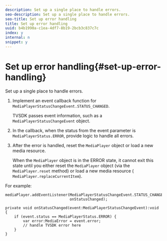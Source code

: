 ```yaml
---
description: Set up a single place to handle errors.
seo-description: Set up a single place to handle errors.
seo-title: Set up error handling
title: Set up error handling
uuid: b4b1990a-c1ea-4df7-8b19-2bcb3c837c7c
index: y
internal: n
snippet: y
---
```


# Set up error handling{#set-up-error-handling}

Set up a single place to handle errors.

1. Implement an event callback function for `MediaPlayerStatusChangeEvent.STATUS_CHANGED`.

   TVSDK passes event information, such as a `MediaPlayerStatusChangeEvent` object.
1. In the callback, when the status from the event parameter is `MediaPlayerStatus.ERROR`, provide logic to handle all errors.
1. After the error is handled, reset the `MediaPlayer` object or load a new media resource.

   When the `MediaPlayer` object is in the ERROR state, it cannot exit this state until you either reset the `MediaPlayer` object (via the `MediaPlayer.reset` method) or load a new media resource ( `MediaPlayer.replaceCurrentItem`).

<a id="example_49FF225E92EA494AA06B2E5F26101F4C"></a>

For example: 

```
mediaPlayer.addEventListener(MediaPlayerStatusChangeEvent.STATUS_CHANGED,  
                             onStatusChanged); 
 
private void onStatusChanged(event:MediaPlayerStatusChangeEvent):void { 
    if (event.status == MediaPlayerStatus.ERROR) { 
        var error:MediaError = event.error; 
        // handle TVSDK error here 
    } 
} 

```

